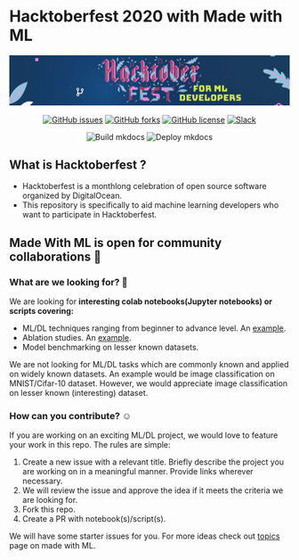 # Hacktoberfest 2020 with Made with ML

![Banner](assets/banner.png)

<div align="center">

[![GitHub issues](https://img.shields.io/github/issues/madewithml/hacktoberfest)](https://github.com/madewithml/hacktoberfest/issues)
[![GitHub forks](https://img.shields.io/github/forks/madewithml/hacktoberfest)](https://github.com/madewithml/hacktoberfest/network)
[![GitHub license](https://img.shields.io/github/license/madewithml/hacktoberfest)](https://github.com/madewithml/hacktoberfest/blob/main/LICENSE)
[![Slack](https://img.shields.io/badge/slack-chat-green.svg?logo=slack)](https://madewithml.com/slack)

![Build mkdocs](https://github.com/madewithml/hacktoberfest/workflows/Build%20mkdocs/badge.svg)
![Deploy mkdocs](https://github.com/madewithml/hacktoberfest/workflows/Deploy%20mkdocs/badge.svg)

</div>

## What is Hacktoberfest ?
- Hacktoberfest is a monthlong celebration of open source software organized by DigitalOcean.
- This repository is specifically to aid machine learning developers who want to participate in Hacktoberfest.

## Made With ML is open for community collaborations :tada:

### What are we looking for? :eyes:

We are looking for **interesting colab notebooks(Jupyter notebooks) or scripts covering:** 

- ML/DL techniques ranging from beginner to advance level. An [example](https://colab.research.google.com/drive/1rXV31gdyqEiXCtmSgff-H-VRuOSzv7IH?usp=sharing).
- Ablation studies. An [example](https://github.com/ayulockin/DataAugmentationTF).
- Model benchmarking on lesser known datasets. 

We are not looking for ML/DL tasks which are commonly known and applied on widely known datasets. An example would be image classification on MNIST/Cifar-10 dataset. However, we would appreciate image classification on lesser known (interesting) dataset.

### How can you contribute? :relaxed:

If you are working on an exciting ML/DL project, we would love to feature your work in this repo. The rules are simple:

1. Create a new issue with a relevant title. Briefly describe the project you are working on in a meaningful manner. Provide links wherever necessary.
2. We will review the issue and approve the idea if it meets the criteria we are looking for. 
3. Fork this repo.
4. Create a PR with notebook(s)/script(s).

We will have some starter issues for you. For more ideas check out [topics](https://madewithml.com/topics/) page on made with ML.
